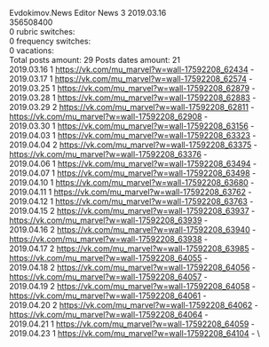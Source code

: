 Evdokimov.News	Editor News 3 2019.03.16\
356508400\
0 rubric switches:\
0 frequency switches:\
0 vacations:\
Total posts amount: 29	Posts dates amount: 21\
2019.03.16 1 https://vk.com/mu_marvel?w=wall-17592208_62434 - \
2019.03.17 1 https://vk.com/mu_marvel?w=wall-17592208_62574 - \
2019.03.25 1 https://vk.com/mu_marvel?w=wall-17592208_62879 - \
2019.03.28 1 https://vk.com/mu_marvel?w=wall-17592208_62883 - \
2019.03.29 2 https://vk.com/mu_marvel?w=wall-17592208_62811 - https://vk.com/mu_marvel?w=wall-17592208_62908 - \
2019.03.30 1 https://vk.com/mu_marvel?w=wall-17592208_63156 - \
2019.04.03 1 https://vk.com/mu_marvel?w=wall-17592208_63323 - \
2019.04.04 2 https://vk.com/mu_marvel?w=wall-17592208_63375 - https://vk.com/mu_marvel?w=wall-17592208_63376 - \
2019.04.06 1 https://vk.com/mu_marvel?w=wall-17592208_63494 - \
2019.04.07 1 https://vk.com/mu_marvel?w=wall-17592208_63498 - \
2019.04.10 1 https://vk.com/mu_marvel?w=wall-17592208_63680 - \
2019.04.11 1 https://vk.com/mu_marvel?w=wall-17592208_63762 - \
2019.04.12 1 https://vk.com/mu_marvel?w=wall-17592208_63763 - \
2019.04.15 2 https://vk.com/mu_marvel?w=wall-17592208_63937 - https://vk.com/mu_marvel?w=wall-17592208_63939 - \
2019.04.16 2 https://vk.com/mu_marvel?w=wall-17592208_63940 - https://vk.com/mu_marvel?w=wall-17592208_63938 - \
2019.04.17 2 https://vk.com/mu_marvel?w=wall-17592208_63985 - https://vk.com/mu_marvel?w=wall-17592208_64055 - \
2019.04.18 2 https://vk.com/mu_marvel?w=wall-17592208_64056 - https://vk.com/mu_marvel?w=wall-17592208_64057 - \
2019.04.19 2 https://vk.com/mu_marvel?w=wall-17592208_64058 - https://vk.com/mu_marvel?w=wall-17592208_64061 - \
2019.04.20 2 https://vk.com/mu_marvel?w=wall-17592208_64062 - https://vk.com/mu_marvel?w=wall-17592208_64064 - \
2019.04.21 1 https://vk.com/mu_marvel?w=wall-17592208_64059 - \
2019.04.23 1 https://vk.com/mu_marvel?w=wall-17592208_64104 - \

